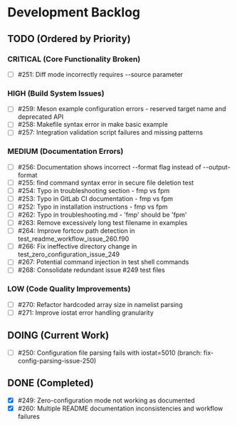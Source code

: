 # Development Backlog

## TODO (Ordered by Priority)

### CRITICAL (Core Functionality Broken)
- [ ] #251: Diff mode incorrectly requires --source parameter

### HIGH (Build System Issues)
- [ ] #259: Meson example configuration errors - reserved target name and deprecated API
- [ ] #258: Makefile syntax error in make basic example
- [ ] #257: Integration validation script failures and missing patterns

### MEDIUM (Documentation Errors)
- [ ] #256: Documentation shows incorrect --format flag instead of --output-format
- [ ] #255: find command syntax error in secure file deletion test
- [ ] #254: Typo in troubleshooting section - fmp vs fpm
- [ ] #253: Typo in GitLab CI documentation - fmp vs fpm
- [ ] #252: Typo in installation instructions - fmp vs fpm
- [ ] #262: Typo in troubleshooting.md - 'fmp' should be 'fpm'
- [ ] #263: Remove excessively long test filename in examples
- [ ] #264: Improve fortcov path detection in test_readme_workflow_issue_260.f90
- [ ] #266: Fix ineffective directory change in test_zero_configuration_issue_249
- [ ] #267: Potential command injection in test shell commands
- [ ] #268: Consolidate redundant issue #249 test files

### LOW (Code Quality Improvements)
- [ ] #270: Refactor hardcoded array size in namelist parsing
- [ ] #271: Improve iostat error handling granularity

## DOING (Current Work)
- [ ] #250: Configuration file parsing fails with iostat=5010 (branch: fix-config-parsing-issue-250)

## DONE (Completed)
- [x] #249: Zero-configuration mode not working as documented
- [x] #260: Multiple README documentation inconsistencies and workflow failures